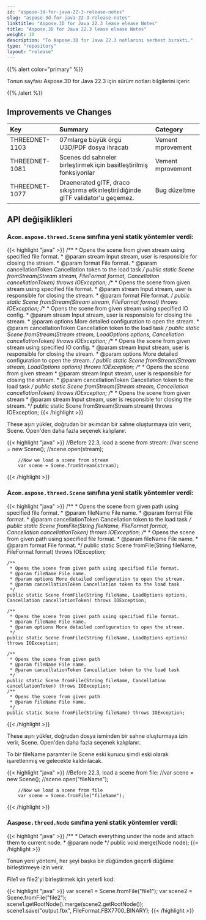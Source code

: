 ```yaml
---
id: "aspose-3d-for-java-22-3-release-notes"
slug: "aspose-3d-for-java-22-3-release-notes"
linktitle: "Aspose.3D for Java 22.3 lease elease Notes"
title: "Aspose.3D for Java 22.3 lease elease Notes"
weight: 10
description: "To Aspose.3D for Java 22.3 notlarını serbest bıraktı."
type: "repository"
layout: "release"
---
```

{{% alert color="primary" %}}

Tonun sayfası Aspose.3D for Java 22.3 için sürüm notları bilgilerini içerir.

{{% /alert %}}
## **Improvements ve Changes**

|**Key**|**Summary**|**Category**|
|:- |:- |:- |
|THREEDNET-1103 |07mlarge büyük örgü U3D/PDF dosya ihracatı|Vement mprovement|
|THREEDNET-1081 |Scenes dd sahneler birleştirmek için basitleştirilmiş fonksiyonlar|Vement mprovement|
|THREEDNET-1077 |Draenerated glTF, draco sıkıştırma etkinleştirildiğinde glTF validator'u geçemez.|Bug düzeltme|


## API değişiklikleri ##


### A`com.aspose.threed.Scene` sınıfına yeni statik yöntemler verdi:

{{< highlight "java" >}}
    /**
     * Opens the scene from given stream using specified file format.
     * @param stream Input stream, user is responsible for closing the stream.
     * @param format File format.
     * @param cancellationToken Cancellation token to the load task
     */
    public static Scene fromStream(Stream stream, FileFormat format, Cancellation cancellationToken) throws IOException;
    /**
     * Opens the scene from given stream using specified file format.
     * @param stream Input stream, user is responsible for closing the stream.
     * @param format File format.
     */
    public static Scene fromStream(Stream stream, FileFormat format) throws IOException;
    /**
     * Opens the scene from given stream using specified IO config.
     * @param stream Input stream, user is responsible for closing the stream.
     * @param options More detailed configuration to open the stream.
     * @param cancellationToken Cancellation token to the load task
     */
    public static Scene fromStream(Stream stream, LoadOptions options, Cancellation cancellationToken) throws IOException;
    /**
     * Opens the scene from given stream using specified IO config.
     * @param stream Input stream, user is responsible for closing the stream.
     * @param options More detailed configuration to open the stream.
     */
    public static Scene fromStream(Stream stream, LoadOptions options) throws IOException;
    /**
     * Opens the scene from given stream
     * @param stream Input stream, user is responsible for closing the stream.
     * @param cancellationToken Cancellation token to the load task
     */
    public static Scene fromStream(Stream stream, Cancellation cancellationToken) throws IOException;
    /**
     * Opens the scene from given stream
     * @param stream Input stream, user is responsible for closing the stream.
     */
    public static Scene fromStream(Stream stream) throws IOException;
{{< /highlight >}}

These aşırı yükler, doğrudan bir akımdan bir sahne oluşturmaya izin verir, Scene. Open'den daha fazla seçenek kalıplanır.

{{< highlight "java" >}}
        //Before 22.3, load a scene from stream:
        //var scene = new Scene();
        //scene.open(stream);

        //Now we load a scene from stream
        var scene = Scene.fromStream(stream);
{{< /highlight >}}


### A`com.aspose.threed.Scene` sınıfına yeni statik yöntemler verdi:

{{< highlight "java" >}}
    /**
     * Opens the scene from given path using specified file format.
     * @param fileName File name.
     * @param format File format.
     * @param cancellationToken Cancellation token to the load task
     */
    public static Scene fromFile(String fileName, FileFormat format, Cancellation cancellationToken) throws IOException;
    /**
     * Opens the scene from given path using specified file format.
     * @param fileName File name.
     * @param format File format.
     */
    public static Scene fromFile(String fileName, FileFormat format) throws IOException;

    /**
     * Opens the scene from given path using specified file format.
     * @param fileName File name.
     * @param options More detailed configuration to open the stream.
     * @param cancellationToken Cancellation token to the load task
     */
    public static Scene fromFile(String fileName, LoadOptions options, Cancellation cancellationToken) throws IOException;

    /**
     * Opens the scene from given path using specified file format.
     * @param fileName File name.
     * @param options More detailed configuration to open the stream.
     */
    public static Scene fromFile(String fileName, LoadOptions options) throws IOException;

    /**
     * Opens the scene from given path
     * @param fileName File name.
     * @param cancellationToken Cancellation token to the load task
     */
    public static Scene fromFile(String fileName, Cancellation cancellationToken) throws IOException;
    /**
     * Opens the scene from given path
     * @param fileName File name.
     */
    public static Scene fromFile(String fileName) throws IOException;
{{< /highlight >}}

These aşırı yükler, doğrudan dosya isminden bir sahne oluşturmaya izin verir, Scene. Open'den daha fazla seçenek kalıplanır.

To bir fileName paramter ile Scene eski kurucu şimdi eski olarak işaretlenmiş ve gelecekte kaldırılacak.

{{< highlight "java" >}}
        //Before 22.3, load a scene from file:
        //var scene = new Scene();
        //scene.open("fileName");

        //Now we load a scene from file
        var scene = Scene.fromFile("fileName");
{{< /highlight >}}




### A`aspose.threed.Node` sınıfına yeni statik yöntemler verdi:

{{< highlight "java" >}}
    /**
     * Detach everything under the node and attach them to current node.
     * @param node 
     */
    public void merge(Node node);
{{< /highlight >}}


Tonun yeni yöntemi, her şeyi başka bir düğümden geçerli düğüme birleştirmeye izin verir.

File1 ve file2'yi birleştirmek için yeterli kod:

{{< highlight "java" >}}
        var scene1 = Scene.fromFile("file1");
        var scene2 = Scene.fromFile("file2");
        scene1.getRootNode().merge(scene2.getRootNode());
        scene1.save("output.fbx", FileFormat.FBX7700_BINARY);
{{< /highlight >}}

